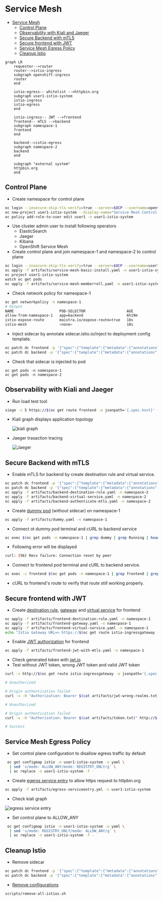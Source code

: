 # Service Mesh
<!-- TOC -->

- [Service Mesh](#service-mesh)
  - [Control Plane](#control-plane)
  - [Observability with Kiali and Jaeger](#observability-with-kiali-and-jaeger)
  - [Secure Backend with mTLS](#secure-backend-with-mtls)
  - [Secure frontend with JWT](#secure-frontend-with-jwt)
  - [Service Mesh Egress Policy](#service-mesh-egress-policy)
  - [Cleanup Istio](#cleanup-istio)

<!-- /TOC -->
```mermaid
graph LR
    requester-->router
    router-->istio-ingress
    subgraph openshift-ingress
    router
    end

    istio-egress-- whitelist -->httpbin.org
    subgraph user1-istio-system
    istio-ingress
    istio-egress
    end
    
    istio-ingress-- JWT -->frontend
    frontend-- mTLS -->backend
    subgraph namespace-1
    frontend
    end

    backend-->istio-egress
    subgraph namespace-2
    backend
    end

    subgraph "external system"
    httpbin.org
    end
```

## Control Plane
- Create namespace for control plane
```bash
oc login --insecure-skip-tls-verify=true --server=$OCP --username=opentlc-mgr
oc new-project user1-istio-system --display-name="Service Mesh Control Plane for user1"
oc policy add-role-to-user edit user1 -n user1-istio-system
```
- Use cluster admin user to install following operators
  - ElasticSearch
  - Jaeger
  - Kibana
  - OpenShift Service Mesh
- Create control plane and join namespace-1 and namespace-2 to control plane
```bash
oc login --insecure-skip-tls-verify=true --server=$OCP --username=user1
oc apply -f artifacts/service-mesh-basic-install.yaml -n user1-istio-system
oc project user1-istio-system
watch oc get pods
oc apply -f artifacts/service-mesh-memberroll.yaml -n user1-istio-system
```
- Check network policy for namespace-1
```bash
oc get networkpolicy -n namespace-1
# Output
NAME                     POD-SELECTOR                   AGE
allow-from-namespace-1   app=backend                    6h19m
istio-expose-route       maistra.io/expose-route=true   18s
istio-mesh               <none>                         18s
```
- Inject sidecar by annotate sidecar.istio.io/inject to deployment config template.
```bash
oc patch dc frontend -p '{"spec":{"template":{"metadata":{"annotations":{"sidecar.istio.io/inject":"true"}}}}}' -n namespace-1
oc patch dc backend -p '{"spec":{"template":{"metadata":{"annotations":{"sidecar.istio.io/inject":"true"}}}}}' -n namespace-2
```
- Check that sidecar is injected to pod
```
oc get pods -n namespace-1
oc get pods -n namespace-2
```

## Observability with Kiali and Jaeger
- Run load test tool
```bash
siege -c 5 https://$(oc get route frontend -o jsonpath='{.spec.host}' -n namespace-1)
```
- Kiali graph displays application topology
  
  ![kiali graph](images/kiali-graph.png)

- Jaeger trasaction tracing
  
  ![Jaeger](images/jaeger.png)

## Secure Backend with mTLS
- Enable mTLS for backend by create destination rule and virtual service.
```bash
oc patch dc frontend -p '{"spec":{"template":{"metadata":{"annotations":{"sidecar.istio.io/rewriteAppHTTPProbers":"true"}}}}}' -n namespace-1
oc patch dc backend -p '{"spec":{"template":{"metadata":{"annotations":{"sidecar.istio.io/rewriteAppHTTPProbers":"true"}}}}}' -n namespace-2
oc apply -f artifacts/backend-destination-rule.yaml -n namespace-2
oc apply -f artifacts/backend-virtual-service.yaml -n namespace-2
oc apply -f artifacts/backend-authenticate-mtls.yaml -n namespace-2
```
- Create [dummy pod](artifacts/dummy.yaml) (without sidecar) on namespace-1 
```bash
oc apply -f artifacts/dummy.yaml -n namespace-1
```
- Connect ot dummy pod terminal and cURL to backend service
```bash
oc exec $(oc get pods -n namespace-1 | grep dummy | grep Running | head -n 1 | awk '{print $1}') -n namespace-1 -- curl http://backend.namespace-2.svc.cluster.local:8080
```
- Following error will be displayed
```bash
curl: (56) Recv failure: Connection reset by peer
```
- Connect to frontend pod terminal and cURL to backend service.
```bash
oc exec -c frontend $(oc get pods -n namespace-1 | grep frontend | grep Running | head -n 1 | awk '{print $1}') -n namespace-1 -- curl http://backend.namespace-2.svc.cluster.local:8080
```
- cURL to frontend's route to verify that route still working properly.

## Secure frontend with JWT
- Create [destination rule](artifacts/frontend-destination-rule.yaml), [gateway](artifacts/frontend-gateway.yaml) and [virtual service](artifacts/frontend-virtual-service.yaml) for frontend
```bash
oc apply -f artifacts/frontend-destination-rule.yaml -n namespace-1
oc apply -f artifacts/frontend-gateway.yaml -n namespace-1
oc apply -f artifacts/frontend-virtual-service.yaml -n namespace-1
echo "Istio Gateway URL=> https://$(oc get route istio-ingressgateway -o jsonpath='{.spec.host}' -n user1-istio-system)"
```
- Enable [JWT authorization](artifacts/frontend-jwt-with-mtls.yaml) for frontend
```bash
oc apply -f artifacts/frontend-jwt-with-mtls.yaml -n namespace-1
```
- Check generated token with [jwt.io](https://jwt.io)
- Test without JWT token, wrong JWT token and valid JWT token
```bash
curl -v http://$(oc get route istio-ingressgateway -o jsonpath='{.spec.host}' -n user1-istio-system)

# Unauthorized

# Origin authentication failed
curl -v -H "Authorization: Bearer $(cat artifacts/jwt-wrong-realms.txt)" http://$(oc get route istio-ingressgateway -o jsonpath='{.spec.host}' -n user1-istio-system)

# Unauthorized

# Origin authentication failed
curl -v -H "Authorization: Bearer $(cat artifacts/token.txt)" http://$(oc get route istio-ingressgateway -o jsonpath='{.spec.host}' -n user1-istio-system)

# Success
```

## Service Mesh Egress Policy
<!-- - Remove egress firewall
```bash
oc login --insecure-skip-tls-verify=true --server=$OCP --username=opentlc-mgr
oc delete -f artifacts/egress-namespace-2.yaml -n namespace-2
``` -->
- Set control plane configuration to disallow egress traffic by default
```bash
 oc get configmap istio -n user1-istio-system -o yaml \
  | sed 's/mode: ALLOW_ANY/mode: REGISTRY_ONLY/g' \
  | oc replace -n user1-istio-system -f -
```
- Create [egerss service entry](artifacts/egress-serviceentry.yml) to allow https request to httpbin.org
```bash
oc apply -f artifacts/egress-serviceentry.yml -n user1-istio-system
```
- Check kiali graph

![egress service entry](images/kiali-egress-service-entry.png)

- Set control plane to ALLOW_ANY
```bash
 oc get configmap istio -n user1-istio-system -o yaml \
  | sed 's/mode: REGISTRY_ONLY/mode: ALLOW_ANY/g' \
  | oc replace -n user1-istio-system -f -
```

## Cleanup Istio
- Remove sidecar
```bash
oc patch dc frontend -p '{"spec":{"template":{"metadata":{"annotations":{"sidecar.istio.io/inject":"false"}}}}}' -n namespace-1
oc patch dc backend -p '{"spec":{"template":{"metadata":{"annotations":{"sidecar.istio.io/inject":"false"}}}}}' -n namespace-2
```
- [Remove configurations](scripts/remove-all-istios.sh)
```bash
scripts/remove-all-istios.sh
```
